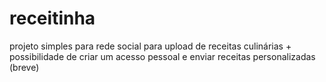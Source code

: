 # receitinha

projeto simples para rede social para upload de receitas culinárias + possibilidade de criar um acesso pessoal e enviar receitas personalizadas (breve)
